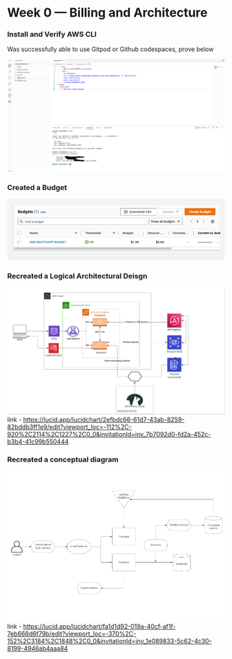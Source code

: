 # Week 0 — Billing and Architecture
### Install and Verify AWS CLI 
Was  successfully able to use Gitpod or Github codespaces, prove below 


![INSTALLING AWS CLI](Assets/Screenshot%202023-02-18%20at%2022.50.23.png)

### Created a Budget
![budget](Assets/budget.png)


### Recreated a Logical Architectural Deisgn

![cruddur arch diagram](Assets/cruddur%20arch%20diagram.png)
link - https://lucid.app/lucidchart/2efbdc66-61d7-43ab-8259-82bddb3ff1e9/edit?viewport_loc=-112%2C-920%2C2114%2C1227%2C0_0&invitationId=inv_7b7092d0-fd2a-452c-b3b4-41c99b550444

### Recreated a conceptual diagram
![Screenshot 2023-02-18 at 12 58 35](Assets/Screenshot%202023-02-18%20at%2012.58.35.png)
link - https://lucid.app/lucidchart/fa1d1d92-019a-40cf-af1f-7eb668d6f79b/edit?viewport_loc=-370%2C-152%2C3184%2C1848%2C0_0&invitationId=inv_1e089833-5c62-4c30-8199-4946ab4aaa84
